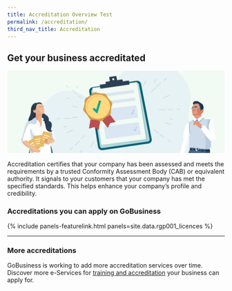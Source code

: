 ```yaml
---
title: Accreditation Overview Test
permalink: /accreditation/
third_nav_title: Accreditation
---
```


## Get your business accreditated

![Accreditation Overview](/images/grow/RunandGrow_Accreditation.svg)

Accreditation certifies that your company has been assessed and meets the requirements by a trusted Conformity Assessment Body (CAB) or equivalent authority. It signals to your customers that your company has met the specified standards. This helps enhance your company’s profile and credibility.

### Accreditations you can apply on GoBusiness

{% include panels-featurelink.html panels=site.data.rgp001_licences %}

---

### More accreditations

GoBusiness is working to add more accreditation services over time. Discover more e-Services for [training and accreditation](/e-services/training-and-accreditation/?src=rungrow-pwmark) your business can apply for.

<script src="/jquery/jquery.min.js"></script>
<script src="/jquery/bp-menu-new-tab.js"></script>
